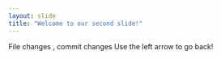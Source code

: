 ```yaml
---
layout: slide
title: "Welcome to our second slide!"
---
```

File changes , commit changes 
Use the left arrow to go back!
